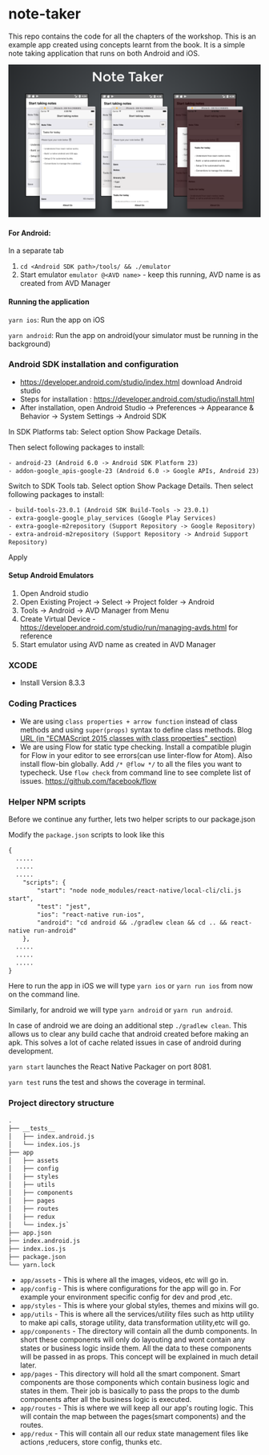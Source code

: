 # note-taker
This repo contains the code for all the chapters of the workshop. This is an example app created using concepts learnt from the book. It is a simple note taking application that runs on both Android and iOS.

![note-taker](/note-taker.png)


#### For Android:
In a separate tab
1. `cd <Android SDK path>/tools/ && ./emulator`
2. Start emulator `emulator @<AVD name>` - keep this running, AVD name is as created from AVD Manager

#### Running the application

`yarn ios`: Run the app on iOS

`yarn android`: Run the app on android(your simulator must be running in the background)

### Android SDK installation and configuration
- https://developer.android.com/studio/index.html download Android studio
- Steps for installation : https://developer.android.com/studio/install.html
- After installation, open Android Studio -> Preferences -> Appearance & Behavior -> System Settings -> Android SDK

In SDK Platforms tab:
Select option Show Package Details.

Then select following packages to install:
```
- android-23 (Android 6.0 -> Android SDK Platform 23)
- addon-google_apis-google-23 (Android 6.0 -> Google APIs, Android 23)
```

Switch to SDK Tools tab.
Select option Show Package Details.
Then select following packages to install:
```
- build-tools-23.0.1 (Android SDK Build-Tools -> 23.0.1)
- extra-google-google_play_services (Google Play Services)
- extra-google-m2repository (Support Repository -> Google Repository)
- extra-android-m2repository (Support Repository -> Android Support Repository)
```
Apply

#### Setup Android Emulators
1. Open Android studio
2. Open Existing Project -> Select -> Project folder -> Android
3. Tools -> Android -> AVD Manager from Menu
4. Create Virtual Device - https://developer.android.com/studio/run/managing-avds.html for reference
5. Start emulator using AVD name as created in AVD Manager


### XCODE
- Install Version 8.3.3

### Coding Practices
 - We are using `class properties + arrow function` instead of class methods and using `super(props)` syntax to define class methods. Blog [URL (in "ECMAScript 2015 classes with class properties" section)](http://reactkungfu.com/2015/07/why-and-how-to-bind-methods-in-your-react-component-classes/)
 - We are using Flow for static type checking. Install a compatible plugin for Flow in your editor to see errors(can use linter-flow for Atom). Also install flow-bin globally. Add `/* @flow */` to all the files you want to typecheck. Use `flow check` from command line to see complete list of issues. https://github.com/facebook/flow


### Helper NPM scripts
Before we continue any further, lets two helper scripts to our package.json

Modify the `package.json` scripts to look like this

```
{
  .....
  .....
  .....
	"scripts": {
		"start": "node node_modules/react-native/local-cli/cli.js start",
		"test": "jest",
		"ios": "react-native run-ios",
		"android": "cd android && ./gradlew clean && cd .. && react-native run-android"
	},
  .....
  .....
  .....
}
```
Here to run the app in iOS we will type `yarn ios` or `yarn run ios` from now on the command line.

Similarly, for android we will type `yarn android` or `yarn run android`.

In case of android we are doing an additional step `./gradlew clean`. This allows us to clear any build cache that android created before making an apk. This solves a lot of cache related issues in case of android during development.

`yarn start` launches the React Native Packager on port 8081.

`yarn test` runs the test and shows the coverage in terminal.

### Project directory structure


```
.
├── __tests__
│   ├── index.android.js
│   └── index.ios.js
├── app
│   ├── assets
│   ├── config
│   ├── styles
│   ├── utils
│   ├── components
│   ├── pages
│   ├── routes
│   ├── redux
│   └── index.js`
├── app.json
├── index.android.js
├── index.ios.js
├── package.json
└── yarn.lock
```

- `app/assets` - This is where all the images, videos, etc will go in.
- `app/config` - This is where configurations for the app will go in. For example your environment specific config for dev and prod ,etc.
- `app/styles` - This is where your global styles, themes and mixins will go.
- `app/utils` - This is where all the services/utility files such as http utility to make api calls, storage utility, data transformation utility,etc will go.
- `app/components` - The directory will contain all the dumb components. In short these components will only do layouting and wont contain any states or business logic inside them. All the data to these components will be passed in as props. This concept will be explained in much detail later.
- `app/pages` - This directory will hold all the smart component. Smart components are those components which contain business logic and states in them. Their job is basically to pass the props to the dumb components after all the business logic is executed.
- `app/routes` - This is where we will keep all our app's routing logic. This will contain the map between the pages(smart components) and the routes.
- `app/redux` - This will contain all our redux state management files like actions ,reducers, store config, thunks etc.
